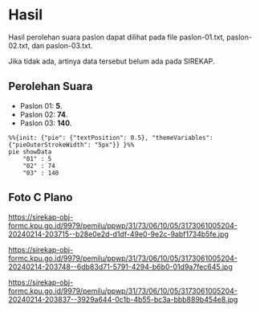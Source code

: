 # Hasil

Hasil perolehan suara paslon dapat dilihat pada file paslon-01.txt, paslon-02.txt, dan paslon-03.txt.

Jika tidak ada, artinya data tersebut belum ada pada SIREKAP.

## Perolehan Suara

 * Paslon 01: **5**.
 * Paslon 02: **74**.
 * Paslon 03: **140**.

```mermaid
%%{init: {"pie": {"textPosition": 0.5}, "themeVariables": {"pieOuterStrokeWidth": "5px"}} }%%
pie showData
    "01" : 5
    "02" : 74
    "03" : 140
```
## Foto C Plano

https://sirekap-obj-formc.kpu.go.id/9979/pemilu/ppwp/31/73/06/10/05/3173061005204-20240214-203715--b28e0e2d-d1df-49e0-9e2c-9abf1734b5fe.jpg

https://sirekap-obj-formc.kpu.go.id/9979/pemilu/ppwp/31/73/06/10/05/3173061005204-20240214-203748--6db83d71-5791-4294-b6b0-01d9a7fec645.jpg

https://sirekap-obj-formc.kpu.go.id/9979/pemilu/ppwp/31/73/06/10/05/3173061005204-20240214-203837--3929a644-0c1b-4b55-bc3a-bbb889b454e8.jpg
